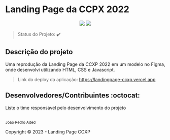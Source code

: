 <h1>Landing Page da CCPX 2022</h1> 

<p align="center">
  <img src="https://img.shields.io/static/v1?label=Vercel&message=deploy&color=blue&style=for-the-badge&logo=vercel"/>
  <img src="http://img.shields.io/static/v1?label=STATUS&message=CONCLUIDO&color=GREEN&style=for-the-badge"/>
</p>

> Status do Projeto: :heavy_check_mark:

## Descrição do projeto 

<p align="justify">
  Uma reprodução da Landing Page da CCXP 2022 em um modelo no Figma, onde desenvolvi utilizando HTML, CSS e Javascript.
</p>

> Link do deploy da aplicação: https://landingpage-ccxp.vercel.app


## Desenvolvedores/Contribuintes :octocat:

Liste o time responsável pelo desenvolvimento do projeto

[<br><sub>João Pedro Aded</sub>](https://github.com/jpadedg)

Copyright :copyright: 2023 - Landing Page CCXP 
